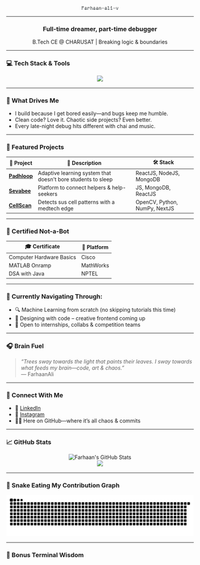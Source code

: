 <!-- RETRO-TERMINAL STYLE HEADER -->
<p align="center">
  <img src="assets/Cool Text - Farhaan-ali-v 479901190802946.png" width=20% height=10%/>
</p>

---

<h3 align="center"> Full-time dreamer, part-time debugger </h3>
<p align="center">
  B.Tech CE @ CHARUSAT | Breaking logic & boundaries  
</p>

---

### 💻 Tech Stack & Tools
<p align="center">
  <img src="https://skillicons.dev/icons?i=cpp,python,js,html,css,nodejs,react,mongodb,git,vscode" />
</p>

---

### 🧠 What Drives Me
- I build because I get bored easily—and bugs keep me humble.
- Clean code? Love it. Chaotic side projects? Even better.
- Every late-night debug hits different with chai and music.

---

### 🔭 Featured Projects

| 🚀 Project | 🧩 Description | 🛠️ Stack |
|-----------|----------------|----------|
| [**Padhloop**](https://github.com/Farhaan-ali-v/Padhloop) | Adaptive learning system that doesn't bore students to sleep | ReactJS, NodeJS, MongoDB |
| [**Sevabee**](https://github.com/Farhaan-ali-v/Sevabee) | Platform to connect helpers & help-seekers | JS, MongoDB, ReactJS |
| [**CellScan**](https://github.com/Farhaan-ali-v/CellScan) | Detects sus cell patterns with a medtech edge | OpenCV, Python, NumPy, NextJS |

---

### 📜 Certified Not-a-Bot

| 🎓 Certificate | 🏢 Platform |
|----------------|-------------|
| Computer Hardware Basics | Cisco |
| MATLAB Onramp | MathWorks |
| DSA with Java | NPTEL |

---

### 🎯 Currently Navigating Through:
- 🔍 Machine Learning from scratch (no skipping tutorials this time)
- 🧪 Designing with code – creative frontend coming up
- 🤝 Open to internships, collabs & competition teams

---

### 🎧 Brain Fuel

> _“Trees sway towards the light that paints their leaves. I sway towards what feeds my brain—code, art & chaos.”_  
> — FarhaanAli

---

### 📡 Connect With Me

- 📎 [LinkedIn](https://www.linkedin.com/in/farhaanali-vohra-315b76275/)
- 📸 [Instagram](https://instagram.com/f.ali_27)
- 👨‍💻 Here on GitHub—where it’s all chaos & commits

---

### 📈 GitHub Stats
<p align="center">
  <img src="https://github-readme-stats.vercel.app/api?username=Farhaan-ali-v&show_icons=true&theme=radical" alt="Farhaan's GitHub Stats" />
  <br />
  <img src="https://github-readme-streak-stats.herokuapp.com/?user=Farhaan-ali-v&theme=radical" />
</p>


---

### 🐍 Snake Eating My Contribution Graph
<p align="center">
  <img src="https://raw.githubusercontent.com/Farhaan-ali-v/Farhaan-ali-v/output/github-contribution-grid-snake.svg" />
</p>


---

### 🧾 Bonus Terminal Wisdom

